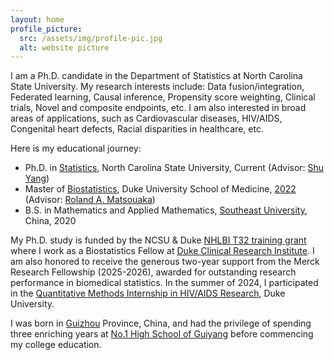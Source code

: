 ```yaml
---
layout: home
profile_picture:
  src: /assets/img/profile-pic.jpg 
  alt: website picture
---
```


<p>
I am a Ph.D. candidate in the Department of Statistics at North Carolina State University. My research interests include: Data fusion/integration, Federated learning, Causal inference, Propensity score weighting, Clinical trials, Novel and composite endpoints, etc. I am also interested in broad areas of applications, such as Cardiovascular diseases, HIV/AIDS, Congenital heart defects, Racial disparities in healthcare, etc.  
</p>	

Here is my educational journey: 
<ul>	
<li> Ph.D. in <a href="https://statistics.sciences.ncsu.edu/" target="_blank">Statistics</a>, North Carolina State University, Current (Advisor: <a href="https://shuyang.wordpress.ncsu.edu/" target="_blank">Shu Yang</a>)
</li>
<li> Master of <a href="https://biostat.duke.edu/" target="_blank">Biostatistics</a>, Duke University School of Medicine, <a href="https://biostat.duke.edu/news/master-biostatistics-class-2022-celebrate-commencement" target="_blank">2022</a> (Advisor: <a href="https://sites.duke.edu/matsouaka/" target="_blank">Roland A. Matsouaka</a>)
</li>
<li> B.S. in Mathematics and Applied Mathematics, <a href="https://www.seu.edu.cn/" target="_blank">Southeast University</a>, China, 2020
</li>
</ul>	

<p> 
My Ph.D. study is funded by the NCSU & Duke <a href="https://statistics.sciences.ncsu.edu/graduate/support/nhlbi/" target="_blank">NHLBI T32 training grant</a> where I work as a Biostatistics Fellow at <a href="https://dcri.org/" target="_blank">Duke Clinical Research Institute</a>. I am also honored to receive the generous two-year support from the Merck Research Fellowship (2025-2026), awarded for outstanding research performance in biomedical statistics. In the summer of 2024, I participated in the <a href="https://cfar.duke.edu/front-page/2024-quan-methods-summer-intern-profiles" target="_blank">Quantitative Methods Internship in HIV/AIDS Research</a>, Duke University. 
</p>	
   
<p> 
I was born in <a href="http://www.eguizhou.gov.cn/" target="_blank">Guizhou</a> Province, China, and had the privilege of spending three enriching years at <a href="https://www.gyyz.com.cn/" target="_blank">No.1 High School of Guiyang</a> before commencing my college education.
</p>
